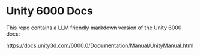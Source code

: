 # Unity 6000 Docs
This repo contains a LLM friendly markdown version of the Unity 6000 docs:

https://docs.unity3d.com/6000.0/Documentation/Manual/UnityManual.html